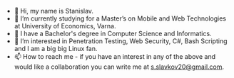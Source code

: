 - 👋 Hi, my name is Stanislav.
- 🌱 I’m currently studying for a Master’s on Mobile and Web Technologies at University of Economics, Varna.
- 🌱 I have a Bachelor's degree in Computer Science and Informatics.
- 👀 I’m interested in Penetration Testing, Web Security, C#, Bash Scripting and I am a big big Linux fan.
- 📫 How to reach me - if you have an interest in any of the above and would like a collaboration you can write me at s.slavkov20@gmail.com.
